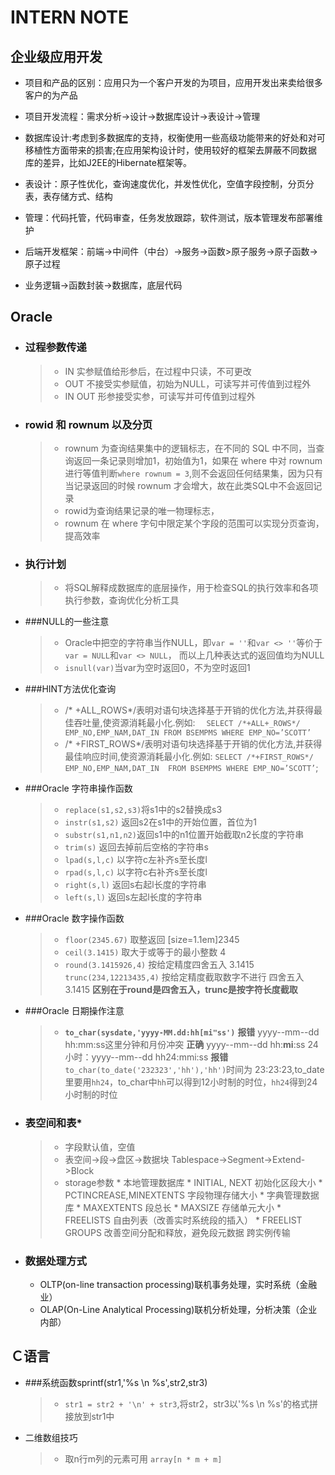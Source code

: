 ﻿# INTERN NOTE

## 企业级应用开发
* 项目和产品的区别：应用只为一个客户开发的为项目，应用开发出来卖给很多客户的为产品

* 项目开发流程：需求分析->设计->数据库设计->表设计->管理

* 数据库设计:考虑到多数据库的支持，权衡使用一些高级功能带来的好处和对可移植性方面带来的损害;在应用架构设计时，使用较好的框架去屏蔽不同数据库的差异，比如J2EE的Hibernate框架等。

* 表设计：原子性优化，查询速度优化，并发性优化，空值字段控制，分页分表，表存储方式、结构

* 管理：代码托管，代码审查，任务发放跟踪，软件测试，版本管理发布部署维护

* 后端开发框架：前端->中间件（中台）->服务->函数>原子服务->原子函数->原子过程

* 业务逻辑->函数封装->数据库，底层代码


## Oracle

*   ### 过程参数传递
    > * IN     实参赋值给形参后，在过程中只读，不可更改   
    > * OUT    不接受实参赋值，初始为NULL，可读写并可传值到过程外
    > * IN OUT  形参接受实参，可读写并可传值到过程外

*   ### rowid 和 rownum 以及分页
    > *   rownum 为查询结果集中的逻辑标志，在不同的 SQL 中不同，当查询返回一条记录则增加1，初始值为1，如果在 where 中对 rownum 进行等值判断`where rownum = 3`,则不会返回任何结果集，因为只有当记录返回的时候 rownum 才会增大，故在此类SQL中不会返回记录 
    > *  rowid为查询结果记录的唯一物理标志，
    > *  rownum 在 where 字句中限定某个字段的范围可以实现分页查询，提高效率

*   ### 执行计划
    >  *  将SQL解释成数据库的底层操作，用于检查SQL的执行效率和各项执行参数，查询优化分析工具

*   ###NULL的一些注意
    > *  Oracle中把空的字符串当作NULL，即`var = ''`和`var <> ''`等价于`var = NULL`和`var <> NULL`， 而以上几种表达式的返回值均为NULL
    > *  `isnull(var)`当var为空时返回0，不为空时返回1

*   ###HINT方法优化查询
    > *  /* +ALL_ROWS*/表明对语句块选择基于开销的优化方法,并获得最佳吞吐量,使资源消耗最小化.例如:　
`SELECT /*+ALL+_ROWS*/ EMP_NO,EMP_NAM,DAT_IN
 FROM BSEMPMS WHERE EMP_NO=’SCOTT’`
    > *  /* +FIRST_ROWS*/表明对语句块选择基于开销的优化方法,并获得最佳响应时间,使资源消耗最小化.例如:
`SELECT /*+FIRST_ROWS*/ EMP_NO,EMP_NAM,DAT_IN 
FROM BSEMPMS WHERE EMP_NO=’SCOTT’`;

*   ###Oracle 字符串操作函数
    > *  `replace(s1,s2,s3)`将s1中的s2替换成s3
    > *  `instr(s1,s2)`     返回s2在s1中的开始位置，首位为1
    > *  `substr(s1,n1,n2)`返回s1中的n1位置开始截取n2长度的字符串
    > *  `trim(s)`      返回去掉前后空格的字符串s
    > *  `lpad(s,l,c)`  以字符c左补齐s至长度l
    > *  `rpad(s,l,c)`  以字符c右补齐s至长度l
    > *  `right(s,l)`   返回s右起l长度的字符串
    > *  `left(s,l)`    返回s左起l长度的字符串

*   ###Oracle 数字操作函数
    > *  `floor(2345.67)` 取整返回  [size=1.1em]2345
    > *  `ceil(3.1415)`   取大于或等于的最小整数 4
    > *  `round(3.1415926,4)` 按给定精度四舍五入 3.1415
    >   `trunc(234,12213435,4)` 按给定精度截取数字不进行    四舍五入 3.1415
    >__区别在于round是四舍五入，trunc是按字符长度截取__

*   ###Oracle 日期操作注意
    > *  __`to_char(sysdate,'yyyy-MM.dd:hh[mi"ss')`__
    >   __报错__ yyyy--mm--dd hh:mm:ss这里分钟和月份冲突
    >   __正确__ yyyy--mm--dd hh:__mi__:ss
    >   24小时：yyyy--mm--dd hh24:mmi:ss
    >   __报错__ `to_char(to_date('232323','hh'),'hh')`时间为  23:23:23,to_date里要用`hh24`，to_char中`hh`可以得到12小时制的时位，`hh24`得到24小时制的时位

*  ### 表空间和表*
    > *  字段默认值，空值
    > *  表空间->段->盘区->数据块
         Tablespace->Segment->Extend->Block
    > *  storage参数
        *  本地管理数据库
            * INITIAL, NEXT 初始化区段大小
            * PCTINCREASE,MINEXTENTS 字段物理存储大小
        *  字典管理数据库
            * MAXEXTENTS  段总长
            * MAXSIZE     存储单元大小
            * FREELISTS   自由列表（改善实时系统段的插入）
            * FREELIST GROUPS  改善空间分配和释放，避免段元数据    跨实例传输
            
*  ### 数据处理方式
    *  OLTP(on-line transaction processing)联机事务处理，实时系统（金融业）
    *  OLAP(On-Line Analytical Processing)联机分析处理，分析决策（企业内部）
                
##  Ｃ语言

*   ###系统函数sprintf(str1,'%s \n %s',str2,str3)
    > *  `str1 = str2 + '\n' + str3`,将str2，str3以'%s \n %s'的格式拼接放到str1中


*   二维数组技巧

    > *  取n行m列的元素可用 `array[n * m + m]`

